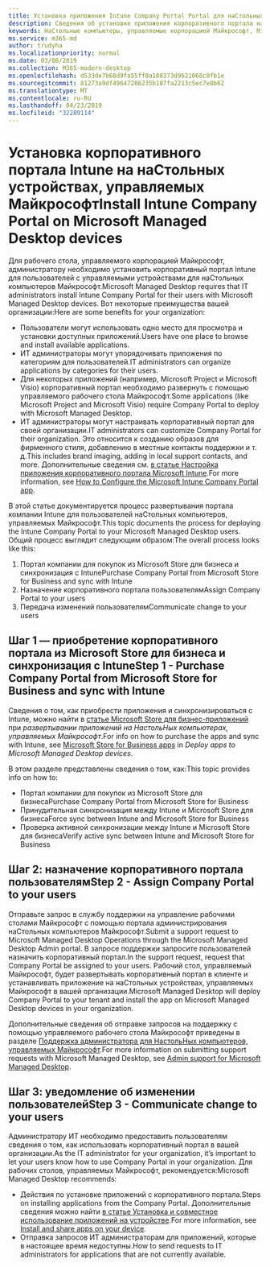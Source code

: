 ```yaml
---
title: Установка приложения Intune Company Portal Portal для наСтольных устройств
description: Сведения об установке приложения корпоративного портала на наСтольных устройствах, управляемых Майкрософт
keywords: НаСтольные компьютеры, управляемые корпорацией Майкрософт, Microsoft 365, корпоративный портал
ms.service: m365-md
author: trudyha
ms.localizationpriority: normal
ms.date: 03/08/2019
ms.collection: M365-modern-desktop
ms.openlocfilehash: d533de7b68d9fa55ff0a108373d9621068c8fb1e
ms.sourcegitcommit: 81273a9df49647286235b187fa2213c5ec7e8b62
ms.translationtype: MT
ms.contentlocale: ru-RU
ms.lasthandoff: 04/23/2019
ms.locfileid: "32289114"
---
```

# <a name="install-intune-company-portal-on-microsoft-managed-desktop-devices"></a><span data-ttu-id="a3ecb-104">Установка корпоративного портала Intune на наСтольных устройствах, управляемых Майкрософт</span><span class="sxs-lookup"><span data-stu-id="a3ecb-104">Install Intune Company Portal on Microsoft Managed Desktop devices</span></span>

<span data-ttu-id="a3ecb-105">Для рабочего стола, управляемого корпорацией Майкрософт, администратору необходимо установить корпоративный портал Intune для пользователей с управляемыми устройствами для наСтольных компьютеров Майкрософт.</span><span class="sxs-lookup"><span data-stu-id="a3ecb-105">Microsoft Managed Desktop requires that IT administrators install Intune Company Portal for their users with Microsoft Managed Desktop devices.</span></span> <span data-ttu-id="a3ecb-106">Вот некоторые преимущества вашей организации:</span><span class="sxs-lookup"><span data-stu-id="a3ecb-106">Here are some benefits for your organization:</span></span>
- <span data-ttu-id="a3ecb-107">Пользователи могут использовать одно место для просмотра и установки доступных приложений.</span><span class="sxs-lookup"><span data-stu-id="a3ecb-107">Users have one place to browse and install available applications.</span></span> 
- <span data-ttu-id="a3ecb-108">ИТ администраторы могут упорядочивать приложения по категориям для пользователей.</span><span class="sxs-lookup"><span data-stu-id="a3ecb-108">IT administrators can organize applications by categories for their users.</span></span>  
- <span data-ttu-id="a3ecb-109">Для некоторых приложений (например, Microsoft Project и Microsoft Visio) корпоративный портал необходимо развернуть с помощью управляемого рабочего стола Майкрософт.</span><span class="sxs-lookup"><span data-stu-id="a3ecb-109">Some applications (like Microsoft Project and Microsoft Visio) require Company Portal to deploy with Microsoft Managed Desktop.</span></span>
- <span data-ttu-id="a3ecb-110">ИТ администраторы могут настраивать корпоративный портал для своей организации.</span><span class="sxs-lookup"><span data-stu-id="a3ecb-110">IT administrators can customize Company Portal for their organization.</span></span> <span data-ttu-id="a3ecb-111">Это относится к созданию образов для фирменного стиля, добавлению в местные контакты поддержки и т. д.</span><span class="sxs-lookup"><span data-stu-id="a3ecb-111">This includes brand imaging, adding in local support contacts, and more.</span></span> <span data-ttu-id="a3ecb-112">Дополнительные сведения см. [в статье Настройка приложения корпоративного портала Microsoft Intune](https://docs.microsoft.com/intune/company-portal-app).</span><span class="sxs-lookup"><span data-stu-id="a3ecb-112">For more information, see [How to Configure the Microsoft Intune Company Portal app](https://docs.microsoft.com/intune/company-portal-app).</span></span>   

<span data-ttu-id="a3ecb-113">В этой статье документируется процесс развертывания портала компании Intune для пользователей наСтольных компьютеров, управляемых Майкрософт.</span><span class="sxs-lookup"><span data-stu-id="a3ecb-113">This topic documents the process for deploying the Intune Company Portal to your Microsoft Managed Desktop users.</span></span> <span data-ttu-id="a3ecb-114">Общий процесс выглядит следующим образом:</span><span class="sxs-lookup"><span data-stu-id="a3ecb-114">The overall process looks like this:</span></span>
1. <span data-ttu-id="a3ecb-115">Портал компании для покупок из Microsoft Store для бизнеса и синхронизация с Intune</span><span class="sxs-lookup"><span data-stu-id="a3ecb-115">Purchase Company Portal from Microsoft Store for Business and sync with Intune</span></span>
2. <span data-ttu-id="a3ecb-116">Назначение корпоративного портала пользователям</span><span class="sxs-lookup"><span data-stu-id="a3ecb-116">Assign Company Portal to your users</span></span>
3. <span data-ttu-id="a3ecb-117">Передача изменений пользователям</span><span class="sxs-lookup"><span data-stu-id="a3ecb-117">Communicate change to your users</span></span>

## <a name="step-1---purchase-company-portal-from-microsoft-store-for-business-and-sync-with-intune"></a><span data-ttu-id="a3ecb-118">Шаг 1 — приобретение корпоративного портала из Microsoft Store для бизнеса и синхронизация с Intune</span><span class="sxs-lookup"><span data-stu-id="a3ecb-118">Step 1 - Purchase Company Portal from Microsoft Store for Business and sync with Intune</span></span>
<span data-ttu-id="a3ecb-119">Сведения о том, как приобрести приложения и синхронизироваться с Intune, можно найти в [статье Microsoft Store для бизнес-приложений](deploy-apps.md#msfb-apps) при *развертывании приложений на НастольНых компьютерах, управляемых Майкрософт*.</span><span class="sxs-lookup"><span data-stu-id="a3ecb-119">For info on how to purchase the apps and sync with Intune, see [Microsoft Store for Business apps](deploy-apps.md#msfb-apps) in *Deploy apps to Microsoft Managed Desktop devices*.</span></span>

<span data-ttu-id="a3ecb-120">В этом разделе представлены сведения о том, как:</span><span class="sxs-lookup"><span data-stu-id="a3ecb-120">This topic provides info on how to:</span></span> 
- <span data-ttu-id="a3ecb-121">Портал компании для покупок из Microsoft Store для бизнеса</span><span class="sxs-lookup"><span data-stu-id="a3ecb-121">Purchase Company Portal from Microsoft Store for Business</span></span> 
- <span data-ttu-id="a3ecb-122">Принудительная синхронизация между Intune и Microsoft Store для бизнеса</span><span class="sxs-lookup"><span data-stu-id="a3ecb-122">Force sync between Intune and Microsoft Store for Business</span></span>
- <span data-ttu-id="a3ecb-123">Проверка активной синхронизации между Intune и Microsoft Store для бизнеса</span><span class="sxs-lookup"><span data-stu-id="a3ecb-123">Verify active sync between Intune and Microsoft Store for Business</span></span> 

## <a name="step-2---assign-company-portal-to-your-users"></a><span data-ttu-id="a3ecb-124">Шаг 2: назначение корпоративного портала пользователям</span><span class="sxs-lookup"><span data-stu-id="a3ecb-124">Step 2 - Assign Company Portal to your users</span></span>
<span data-ttu-id="a3ecb-125">Отправьте запрос в службу поддержки на управление рабочими столами Майкрософт с помощью портала администрирования наСтольных компьютеров Майкрософт.</span><span class="sxs-lookup"><span data-stu-id="a3ecb-125">Submit a support request to Microsoft Managed Desktop Operations through the Microsoft Managed Desktop Admin portal.</span></span> <span data-ttu-id="a3ecb-126">В запросе поддержки запросите пользователей назначить корпоративный портал.</span><span class="sxs-lookup"><span data-stu-id="a3ecb-126">In the support request, request that Company Portal be assigned to your users.</span></span> <span data-ttu-id="a3ecb-127">Рабочий стол, управляемый Майкрософт, будет развертывать корпоративный портал в клиенте и устанавливать приложение на наСтольных устройствах, управляемых Майкрософт в вашей организации.</span><span class="sxs-lookup"><span data-stu-id="a3ecb-127">Microsoft Managed Desktop will deploy Company Portal to your tenant and install the app on Microsoft Managed Desktop devices in your organization.</span></span>

<span data-ttu-id="a3ecb-128">Дополнительные сведения об отправке запросов на поддержку с помощью управляемого рабочего стола Майкрософт приведены в разделе [Поддержка администратора для НастольНых компьютеров, управляемых Майкрософт](../working-with-managed-desktop/admin-support.md).</span><span class="sxs-lookup"><span data-stu-id="a3ecb-128">For more information on submitting support requests with Microsoft Managed Desktop, see [Admin support for Microsoft Managed Desktop](../working-with-managed-desktop/admin-support.md).</span></span>

## <a name="step-3---communicate-change-to-your-users"></a><span data-ttu-id="a3ecb-129">Шаг 3: уведомление об изменении пользователей</span><span class="sxs-lookup"><span data-stu-id="a3ecb-129">Step 3 - Communicate change to your users</span></span>
<span data-ttu-id="a3ecb-130">Администратору ИТ необходимо предоставить пользователям сведения о том, как использовать корпоративный портал в вашей организации.</span><span class="sxs-lookup"><span data-stu-id="a3ecb-130">As the IT administrator for your organization, it’s important to let your users know how to use Company Portal in your organization.</span></span> <span data-ttu-id="a3ecb-131">Для рабочих столов, управляемых Майкрософт, рекомендуется:</span><span class="sxs-lookup"><span data-stu-id="a3ecb-131">Microsoft Managed Desktop recommends:</span></span>
- <span data-ttu-id="a3ecb-132">Действия по установке приложений с корпоративного портала.</span><span class="sxs-lookup"><span data-stu-id="a3ecb-132">Steps on installing applications from the Company Portal.</span></span> <span data-ttu-id="a3ecb-133">Дополнительные сведения можно найти [в статье Установка и совместное использование приложений на устройстве](https://docs.microsoft.com/intune-user-help/install-apps-cpapp-windows).</span><span class="sxs-lookup"><span data-stu-id="a3ecb-133">For more information, see [Install and share apps on your device](https://docs.microsoft.com/intune-user-help/install-apps-cpapp-windows).</span></span>
- <span data-ttu-id="a3ecb-134">Отправка запросов ИТ администраторам для приложений, которые в настоящее время недоступны.</span><span class="sxs-lookup"><span data-stu-id="a3ecb-134">How to send requests to IT administrators for applications that are not currently available.</span></span>